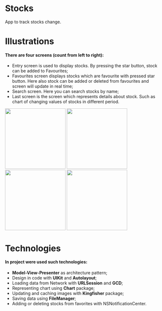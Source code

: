 # Stocks
App to track stocks change.

# Illustrations
#### There are four screens (count from left to right):
- Entry screen is used to display stocks. By pressing the star button, stock can be added to Favourites;
- Favourites screen displays stocks which are favourite with pressed star button. Here also stock can be added or deleted from favourites and screen will update in real time;
- Search screen. Here you can search stocks by name;
- Last screen is the screen which represents details about stock. Such as chart of changing values of stocks in different period.
<p float="center">
 <img src="https://user-images.githubusercontent.com/31551241/175475939-1e255794-1421-4ae1-9ada-94fe008550d4.png" width="200" />
 <img src="https://user-images.githubusercontent.com/31551241/175475955-be5699f7-888d-40c3-a395-46c616492fb1.png" width="200" /> 
 <img src="https://user-images.githubusercontent.com/31551241/175475969-15f462fd-74cd-4079-a33b-22e1346d38d1.png" width="200" />
 <img src="https://user-images.githubusercontent.com/31551241/175475981-738d6875-12ce-4bea-be41-378117ae5974.png" width="200" /> 
</p>

# Technologies
#### In project were used such technologies:
- **Model-View-Presenter** as architecture pattern;
- Design in code with **UIKit** and **Autolayout**;
- Loading data from Network with **URLSession** and **GCD**;
- Representing chart using **Chart** package;
- Updating and caching images with **Kingfisher** package;
- Saving data using **FileManager**;
- Adding or deleting stocks from favorites with NSNotificationCenter.
